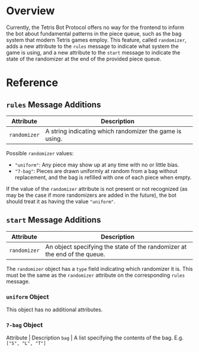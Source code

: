# Overview

Currently, the Tetris Bot Protocol offers no way for the frontend to inform the
bot about fundamental patterns in the piece queue, such as the bag system that
modern Tetris games employ. This feature, called `randomizer`, adds a new
attribute to the `rules` message to indicate what system the game is using, and
a new attribute to the `start` message to indicate the state of the randomizer
at the end of the provided piece queue.

# Reference

## `rules` Message Additions

Attribute    | Description
---------    | -----------
`randomizer` | A string indicating which randomizer the game is using.

Possible `randomizer` values:
- `"uniform"`: Any piece may show up at any time with no or little bias.
- `"7-bag"`: Pieces are drawn uniformly at random from a bag without
  replacement, and the bag is refilled with one of each piece when empty.

If the value of the `randomizer` attribute is not present or not recognized (as
may be the case if more randomizers are added in the future), the bot should
treat it as having the value `"uniform"`.

## `start` Message Additions

Attribute    | Description
---------    | -----------
`randomizer` | An object specifying the state of the randomizer at the end of the queue.

The `randomizer` object has a `type` field indicating which randomizer it is.
This must be the same as the `randomizer` attribute on the corresponding `rules`
message.

### `uniform` Object

This object has no additional attributes.

### `7-bag` Object

Attribute | Description
`bag`     | A list specifying the contents of the bag. E.g. `["S", "L", "T"]`
